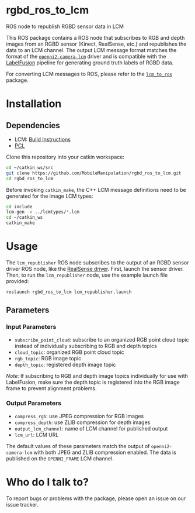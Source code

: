 # rgbd_ros_to_lcm
ROS node to republish RGBD sensor data in LCM

This ROS package contains a ROS node that subscribes to RGB and depth images from an RGBD sensor (Kinect, RealSense, etc.) and republishes the data to an LCM channel. The output LCM message format matches the format of the [`openni2-camera-lcm`](https://github.com/openhumanoids/openni2-camera-lcm) driver and is compatible with the [LabelFusion](http://labelfusion.csail.mit.edu/) pipeline for generating ground truth labels of RGBD data.

For converting LCM messages to ROS, please refer to the [`lcm_to_ros`](https://github.com/nrjl/lcm_to_ros) package.

# Installation

## Dependencies

* LCM: [Build Instructions](https://github.com/lcm-proj/lcm/blob/master/docs/content/build-instructions.md)
* [PCL](https://github.com/PointCloudLibrary/pcl)

Clone this repository into your catkin workspace: 
```bash
cd ~/catkin_ws/src
git clone https://github.com/MobileManipulation/rgbd_ros_to_lcm.git
cd rgbd_ros_to_lcm
```

Before invoking `catkin_make`, the C++ LCM message definitions need to be generated for the image LCM types:

```bash
cd include
lcm-gen -x ../lcmtypes/*.lcm
cd ~/catkin_ws
catkin_make
```

# Usage

The `lcm_republisher` ROS node subscribes to the output of an RGBD sensor driver ROS node, like the [RealSense driver](https://github.com/intel-ros/realsense). First, launch the sensor driver. Then, to run the `lcm_republisher` node, use the example launch file provided:

```bash
roslaunch rgbd_ros_to_lcm lcm_republisher.launch
```

## Parameters

### Input Parameters

* `subscribe_point_cloud`: subscribe to an organized RGB point cloud topic instead of individually subscribing to RGB and depth topics
* `cloud_topic`: organized RGB point cloud topic 
* `rgb_topic`: RGB image topic
* `depth_topic`: registered depth image topic

*Note:* If subscribing to RGB and depth image topics individually for use with LabelFusion, make sure the depth topic is registered into the RGB image frame to prevent alignment problems. 

### Output Parameters

* `compress_rgb`: use JPEG compression for RGB images
* `compress_depth`: use ZLIB compression for depth images
* `output_lcm_channel`: name of LCM channel for published output
* `lcm_url`: LCM URL

The default values of these parameters match the output of `openni2-camera-lcm` with both JPEG and ZLIB compression enabled. The data is published on the `OPENNI_FRAME` LCM channel.

# Who do I talk to?

To report bugs or problems with the package, please open an issue on our issue tracker.




